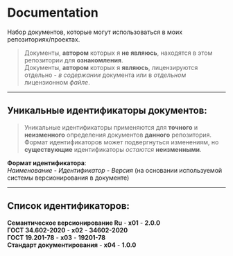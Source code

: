 # Documentation
Набор документов, которые могут использоваться в моих репозиториях/проектах.

> Документы, **автором** которых я **не являюсь**, находятся в этом репозитории для **ознакомления**.<br>
> Документы, **автором** которых я **являюсь**, лицензируются отдельно - *в содержании* документа или в *отдельном* лицензионном *файле*.

---

## Уникальные идентификаторы документов:
> Уникальные идентификаторы применяются для **точного** и **неизменного** определения документов **данного** репозитория.<br>
> Формат идентификаторов может подвергнуться изменениям, но **существующие** идентификаторы *остаются* **неизменными**.

**Формат идентификатора**:<br> *Наименование* - *Идентификатор* - *Версия* (на основании используемой системы версионирования в документе)

---

## Список идентификаторов:
**Семантическое версионирование Ru** - **x01** - **2.0.0**<br>
**ГОСТ 34.602-2020** - **x02** - **34602-2020**<br>
**ГОСТ 19.201-78** - **x03** - **19201-78**<br>
**Стандарт документирования** - **x04** - **1.0.0**<br>
